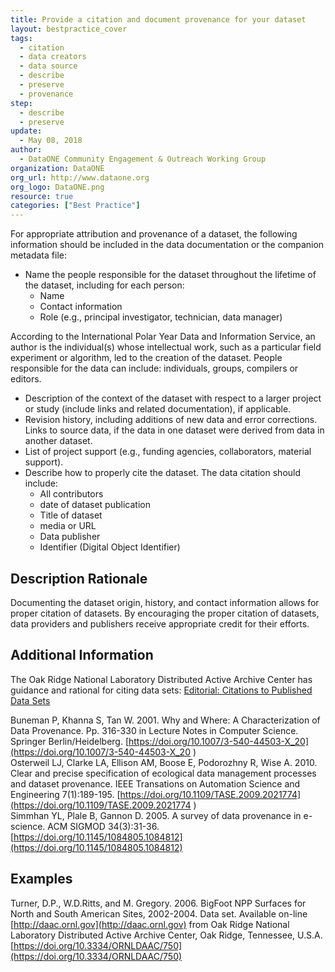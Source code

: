 ```yaml
---
title: Provide a citation and document provenance for your dataset
layout: bestpractice_cover
tags:
  - citation
  - data creators
  - data source
  - describe
  - preserve
  - provenance
step:
  - describe
  - preserve
update:
  - May 08, 2018
author:
  - DataONE Community Engagement & Outreach Working Group
organization: DataONE
org_url: http://www.dataone.org
org_logo: DataONE.png
resource: true
categories: ["Best Practice"]
---
```




For appropriate attribution and provenance of a dataset, the following
information should be included in the data documentation or the companion
metadata file:

- Name the people responsible for the dataset throughout the lifetime of the dataset, including for each person:
  - Name
  - Contact information
  - Role (e.g., principal investigator, technician, data manager)

According to the International Polar Year Data and Information Service, an
author is the individual(s) whose intellectual work, such as a particular field
experiment or algorithm, led to the creation of the dataset. People responsible
for the data can include: individuals, groups, compilers or editors.

- Description of the context of the dataset with respect to a larger project or
study (include links and related documentation), if applicable.
- Revision history, including additions of new data and error corrections. Links to source
data, if the data in one dataset were derived from data in another dataset.
- List of project support (e.g., funding agencies, collaborators, material support).
- Describe how to properly cite the dataset. The data citation should include:
  - All contributors
  - date of dataset publication
  - Title of dataset
  - media or URL
  - Data publisher
  - Identifier (Digital Object Identifier)

## Description Rationale

Documenting the dataset origin, history, and contact information allows for
proper citation of datasets. By encouraging the proper citation of datasets,
data providers and publishers receive appropriate credit for their efforts.

## Additional Information

The Oak Ridge National Laboratory Distributed Active Archive Center has guidance and rational for citing data sets:
[Editorial: Citations to Published Data Sets](http://daac.ornl.gov/ornl_daac_citations_200812.pdf)

Buneman P, Khanna S, Tan W. 2001. Why and Where: A Characterization of Data Provenance. Pp. 316-330 in Lecture Notes in Computer Science. Springer Berlin/Heidelberg. [https://doi.org/10.1007/3-540-44503-X_20](https://doi.org/10.1007/3-540-44503-X_20  )  
Osterweil LJ, Clarke LA, Ellison AM, Boose E, Podorozhny R, Wise A. 2010. Clear and precise specification of ecological data management processes and dataset provenance. IEEE Transations on Automation Science and Engineering 7(1):189-195. [https://doi.org/10.1109/TASE.2009.2021774](https://doi.org/10.1109/TASE.2009.2021774 )  
Simmhan YL, Plale B, Gannon D. 2005. A survey of data provenance in e-science. ACM SIGMOD 34(3):31-36. [https://doi.org/10.1145/1084805.1084812](https://doi.org/10.1145/1084805.1084812)  

## Examples

Turner, D.P., W.D.Ritts, and M. Gregory. 2006. BigFoot NPP Surfaces for North
and South American Sites, 2002-2004. Data set. Available on-line
[http://daac.ornl.gov](http://daac.ornl.gov) from Oak Ridge National Laboratory Distributed Active
Archive Center, Oak Ridge, Tennessee, U.S.A. [https://doi.org/10.3334/ORNLDAAC/750](https://doi.org/10.3334/ORNLDAAC/750)
